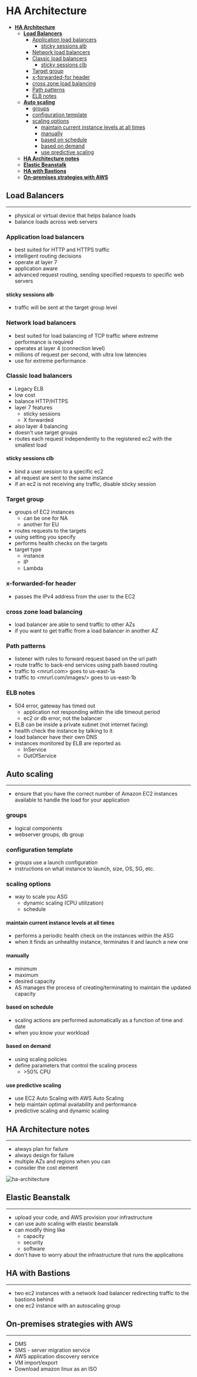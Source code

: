 # **HA Architecture**

- [**HA Architecture**](#ha-architecture)
  - [**Load Balancers**](#load-balancers)
    - [Application load balancers](#application-load-balancers)
      - [sticky sessions alb](#sticky-sessions-alb)
    - [Network load balancers](#network-load-balancers)
    - [Classic load balancers](#classic-load-balancers)
      - [sticky sessions clb](#sticky-sessions-clb)
    - [Target group](#target-group)
    - [x-forwarded-for header](#x-forwarded-for-header)
    - [cross zone load balancing](#cross-zone-load-balancing)
    - [Path patterns](#path-patterns)
    - [ELB notes](#elb-notes)
  - [**Auto scaling**](#auto-scaling)
    - [groups](#groups)
    - [configuration template](#configuration-template)
    - [scaling options](#scaling-options)
      - [maintain current instance levels at all times](#maintain-current-instance-levels-at-all-times)
      - [manually](#manually)
      - [based on schedule](#based-on-schedule)
      - [based on demand](#based-on-demand)
      - [use predictive scaling](#use-predictive-scaling)
  - [**HA Architecture notes**](#ha-architecture-notes)
  - [**Elastic Beanstalk**](#elastic-beanstalk)
  - [**HA with Bastions**](#ha-with-bastions)
  - [**On-premises strategies with AWS**](#on-premises-strategies-with-aws)

## **Load Balancers**

---

- physical or virtual device that helps balance loads
- balance loads across web servers

### Application load balancers

- best suited for HTTP and HTTPS traffic
- intelligent routing decisions
- operate at layer 7
- application aware
- advanced request routing, sending specified requests to specific web servers

#### sticky sessions alb

- traffic will be sent at the target group level

### Network load balancers

- best suited for load balancing of TCP traffic where extreme performance is required
- operates at layer 4 (connection level)
- millions of request per second, with ultra low latencies
- use for extreme performance

### Classic load balancers

- Legacy ELB
- low cost
- balance HTTP/HTTPS
- layer 7 features
  - sticky sessions
  - X forwarded
- also layer 4 balancing
- doesn't use target groups
- routes each request independently to the registered ec2 with the smallest load

#### sticky sessions clb

- bind a user session to a specific ec2
- all request are sent to the same instance
- if an ec2 is not receiving any traffic, disable sticky session

### Target group

- groups of EC2 instances
  - can be one for NA
  - another for EU
- routes requests to the targets
- using setting you specify
- performs health checks on the targets
- target type
  - instance
  - IP
  - Lambda

### x-forwarded-for header

- passes the IPv4 address from the user to the EC2

### cross zone load balancing

- load balancer are able to send traffic to other AZs
- if you want to get traffic from a load balancer in another AZ

### Path patterns

- listener with rules to forward request based on the url path
- route traffic to back-end services using path based routing
- traffic to <mrurl.com> goes to us-east-1a
- traffic to <mrurl.com/images/> goes to us-east-1b

### ELB notes

- 504 error, gateway has timed out
  - application not responding within the idle timeout period
  - ec2 or db error, not the balancer
- ELB can be inside a private subnet (not internet facing)
- health check the instance by talking to it
- load balancer have their own DNS
- instances monitored by ELB are reported as
  - InService
  - OutOfService

## **Auto scaling**

---

- ensure that you have the correct number of Amazon EC2 instances available to handle the load for your application

### groups

- logical components
- webserver groups, db group

### configuration template

- groups use a launch configuration
- instructions on what instance to launch, size, OS, SG, etc.

### scaling options

- way to scale you ASG
  - dynamic scaling (CPU utilization)
  - schedule

#### maintain current instance levels at all times

- performs a periodic health check on the instances within the ASG
- when it finds an unhealthy instance, terminates it and launch a new one

#### manually

- minimum
- maximum
- desired capacity
- AS manages the process of creating/terminating to maintain the updated capacity

#### based on schedule

- scaling actions are performed automatically as a function of time and date
- when you know your workload

#### based on demand

- using scaling policies
- define parameters that control the scaling process
  - \>50% CPU

#### use predictive scaling

- use EC2 Auto Scaling with AWS Auto Scaling
- help maintain optimal availability and performance
- predictive scaling and dynamic scaling

## **HA Architecture notes**

---

- always plan for failure
- always design for failure
- multiple AZs and regions when you can
- consider the cost element

![ha-architecture](/aws/associate-level/solutions-architect/media/ha-architecture.PNG)

## **Elastic Beanstalk**

---

- upload your code, and AWS provision your infrastructure
- can use auto scaling with elastic beanstalk
- can modify thing like
  - capacity
  - security
  - software
- don't have to worry about the infrastructure that runs the applications

## **HA with Bastions**

---

- two ec2 instances with a network load balancer redirecting traffic to the bastions behind
- one ec2 instance with an autoscaling group

## **On-premises strategies with AWS**

---

- DMS
- SMS - server migration service
- AWS application discovery service
- VM import/export
- Download amazon linux as an ISO
